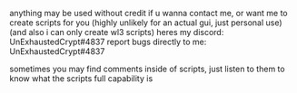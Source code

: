 anything may be used without credit
if u wanna contact me, or want me to create scripts for you (highly unlikely for an actual gui, just personal use) (and also i can only create wl3 scripts) heres my discord: UnExhaustedCrypt#4837
report bugs directly to me: UnExhaustedCrypt#4837

sometimes you may find comments inside of scripts, just listen to them to know what the scripts full capability is
